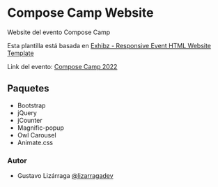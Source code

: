 # Compose Camp Website

Website del evento Compose Camp

Esta plantilla está basada en [Exhibz - Responsive Event HTML Website Template](https://www.templatespoint.net/template/Exhibz-Event-Website-Template)

Link del evento: [Compose Camp 2022](https://kotlinlapaz.github.io/ComposeCamp/)

## Paquetes

- Bootstrap
- jQuery
- jCounter
- Magnific-popup
- Owl Carousel
- Animate.css

### Autor

- Gustavo Lizárraga [@lizarragadev](https://github.com/lizarragadev)
